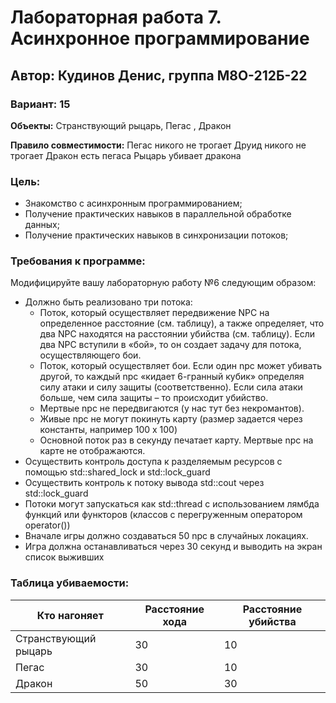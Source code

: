 # Лабораторная работа 7. Асинхронное программирование

## Автор: Кудинов Денис, группа М8О-212Б-22

### Вариант: 15
**Объекты:** Странствующий рыцарь,
Пегас , Дракон

**Правило совместимости:** 
Пегас никого не трогает
Друид никого не трогает
Дракон есть пегаса
Рыцарь убивает дракона

### Цель:
- Знакомство с асинхронным программированием;
- Получение практических навыков в параллельной обработке данных;
- Получение практических навыков в синхронизации потоков;

### Требования к программе:
Модифицируйте вашу лабораторную работу №6 следующим образом:
- Должно быть реализовано три потока:
    + Поток, который осуществляет передвижение NPC на определенное расстояние (см. таблицу), а также определяет, что два NPC находятся на расстоянии убийства (см. таблицу). Если два NPC вступили в «бой», то он создает задачу для потока, осуществляющего бои.
    + Поток, который осуществляет бои. Если один npc может убивать другой, то каждый npc «кидает 6-гранный кубик» определяя силу атаки и силу защиты (соответственно). Если сила атаки больше, чем сила защиты – то происходит убийство.
    + Мертвые npc не передвигаются (у нас тут без некромантов).
    + Живые npc не могут покинуть карту (размер задается через константы, например 100 x 100)
    + Основной поток раз в секунду печатает карту. Мертвые npc на карте не отображаются.
- Осуществить контроль доступа к разделяемым ресурсов с помощью std::shared_lock и std::lock_guard
- Осуществить контроль к потоку вывода std::cout через std::lock_guard
- Потоки могут запускаться как std::thread с использованием лямбда функций или функторов (классов с перегруженным оператором operator())
- Вначале игры должно создаваться 50 npc в случайных локациях.
- Игра должна останавливаться через 30 секунд и выводить на экран список выживших

### Таблица убиваемости:

Кто нагоняет         | Расстояние хода  | Расстояние убийства
---------------------|------------------|---------------------
Странствующий рыцарь | 30               | 10
Пегас                | 30               | 10
Дракон               | 50               | 30

